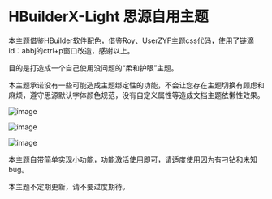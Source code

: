 # HBuilderX-Light 思源自用主题

本主题借鉴HBuilder软件配色，借鉴Roy、UserZYF主题css代码，使用了链滴id：abbj的ctrl+p窗口改造，感谢以上。

目的是打造成一个自己使用没问题的“柔和护眼”主题。

本主题承诺没有一些可能造成主题绑定性的功能，不会让您存在主题切换有顾虑和麻烦，遵守思源默认字体颜色规范，没有自定义属性等造成文档主题依懒性效果。


![image](https://user-images.githubusercontent.com/97731736/169648221-b14ad3c3-6413-4b9a-8455-d02fca6ccf00.png)


![image](https://user-images.githubusercontent.com/97731736/169648233-72b43f7f-3f40-4297-aff4-0f1d4868fe0c.png)


![image](https://user-images.githubusercontent.com/97731736/169648243-d6adb09c-ce8f-48ff-bed3-3a9c79b4a2c9.png)


本主题自带简单实现小功能，功能激活使用即可，请适度使用因为有刁钻和未知bug。

本主题不定期更新，请不要过度期待。
 
